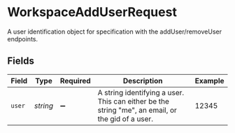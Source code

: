 # WorkspaceAddUserRequest

A user identification object for specification with the addUser/removeUser endpoints.


## Fields

| Field                                                                                            | Type                                                                                             | Required                                                                                         | Description                                                                                      | Example                                                                                          |
| ------------------------------------------------------------------------------------------------ | ------------------------------------------------------------------------------------------------ | ------------------------------------------------------------------------------------------------ | ------------------------------------------------------------------------------------------------ | ------------------------------------------------------------------------------------------------ |
| `user`                                                                                           | *string*                                                                                         | :heavy_minus_sign:                                                                               | A string identifying a user. This can either be the string "me", an email, or the gid of a user. | 12345                                                                                            |